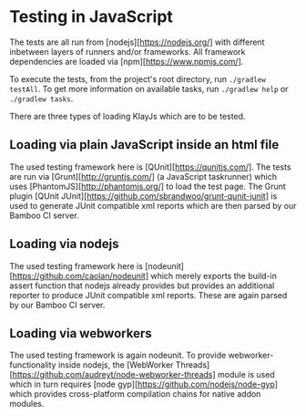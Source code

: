 # Testing in JavaScript

The tests are all run from [nodejs][https://nodejs.org/] with different inbetween layers of runners and/or frameworks.
All framework dependencies are loaded via [npm][https://www.npmjs.com/].

To execute the tests, from the project's root directory, run ```./gradlew testAll```.
To get more information on available tasks, run ```./gradlew help``` or ```./gradlew tasks```.

There are three types of loading KlayJs which are to be tested.

## Loading via plain JavaScript inside an html file

The used testing framework here is [QUnit][https://qunitjs.com/].
The tests are run via [Grunt][http://gruntjs.com/] (a JavaScript taskrunner) which uses [PhantomJS][http://phantomjs.org/] to load the test page.
The Grunt plugin [QUnit JUnit][https://github.com/sbrandwoo/grunt-qunit-junit] is used to generate JUnit compatible xml reports which are then parsed by our Bamboo CI server.

## Loading via nodejs

The used testing framework here is [nodeunit][https://github.com/caolan/nodeunit] which merely exports the build-in assert function that nodejs already provides but provides an additional reporter to produce JUnit compatible xml reports.
These are again parsed by our Bamboo CI server.

## Loading via webworkers

The used testing framework is again nodeunit.
To provide webworker-functionality inside nodejs, the [WebWorker Threads][https://github.com/audreyt/node-webworker-threads] module is used which in turn requires [node gyp][https://github.com/nodejs/node-gyp] which provides cross-platform compilation chains for native addon modules.
